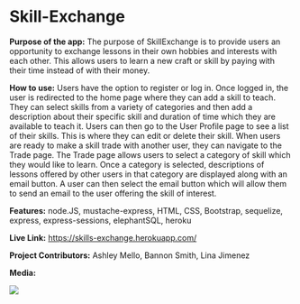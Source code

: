 # Skill-Exchange

**Purpose of the app:** The purpose of SkillExchange is to provide users an opportunity to exchange lessons in their own hobbies and interests with each other. This allows users to learn a new craft or skill by paying with their time instead of with their money.

**How to use:** Users have the option to register or log in. Once logged in, the user is redirected to the home page where they can add a skill to teach. They can select skills from a variety of categories and then add a description about their specific skill and duration of time which they are available to teach it. Users can then go to the User Profile page to see a list of their skills. This is where they can edit or delete their skill. When users are ready to make a skill trade with another user, they can navigate to the Trade page. The Trade page allows users to select a category of skill which they would like to learn. Once a category is selected, descriptions of lessons offered by other users in that category are displayed along with an email button. A user can then select the email button which will allow them to send an email to the user offering the skill of interest.

**Features:** node.JS, mustache-express, HTML, CSS, Bootstrap, sequelize, express, express-sessions, elephantSQL, heroku

**Live Link:** https://skills-exchange.herokuapp.com/

**Project Contributors:** Ashley Mello, Bannon Smith, Lina Jimenez

**Media:**

![](SE.gif) 

